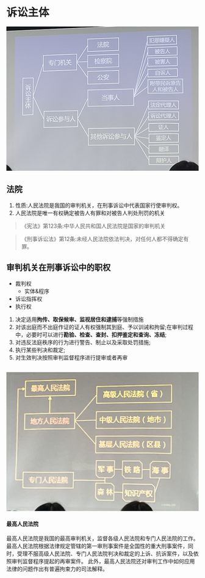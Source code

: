 # 诉讼主体

![图解]( ./img/20240227-1.jpg "20240227-1" )

## 法院

1. 性质:人民法院是我国的审判机关，在刑事诉讼中代表国家行使审判权。
2. 人民法院是唯一有权确定被告人有罪和对被告人判处刑罚的机关

>《宪法》第123条:中华人民共和国人民法院是国家的审判机关

>《刑事诉讼法》第12条:未经人民法院依法判决，对任何人都不得确定有罪。

## 审判机关在刑事诉讼中的职权

- 裁判权
  - 实体&程序
- 诉讼指挥权
- 执行权

1. 决定适用**拘传、取保候审、监视居住和逮捕**等强制措施
2. 对该出庭而不出庭作证的证人有权强制其到庭、予以训诫和拘留;在审判过程中，必要时可以进行**勘验、检查、查封、扣押鉴定和查询、冻结**;
3. 对违反法庭秩序的行为进行警告、制止以及采取处罚措施;
4. 执行某些判决和裁定;
5. 对生效判决按照审判监督程序进行提审或者再审

## 

![图解](./img/20240228-2.jpg '20240228-2')

#### 最高人民法院
最高人民法院是我国的最高审判机关，监督各级人民法院和专门人民法院的工作。
最高人民法院根据法律规定管辖的第一审刑事案件是全国性的重大刑事案件，同时，受理不服高级人民法院、专门人民法院判决和裁定的上诉、抗诉案件，以及依照审判监督程序提起的再审案件。
此外，最高人民法院还对审判工作中如何应用法律的问题作出有普遍拘束力的司法解释。